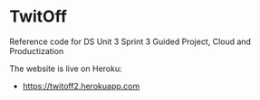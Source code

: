 # TwitOff
Reference code for DS Unit 3 Sprint 3 Guided Project, Cloud and Productization

The website is live on Heroku:
- https://twitoff2.herokuapp.com
